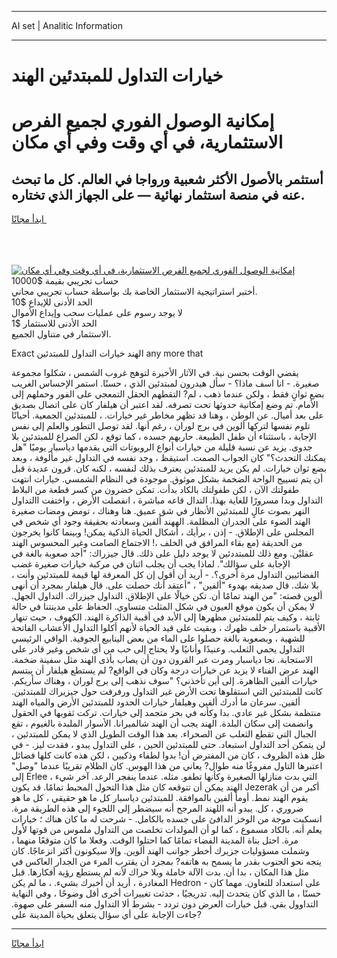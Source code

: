 <hr>AI set | Analitic Information
<hr>
<h1>خيارات التداول للمبتدئين الهند</h1>
<link rel="stylesheet" href="//binary-option.github.io/strategy/css/template.cta.html.min.css">

<div class="header">
    <div class="wrap">
        <div class="welcome">
            <div class="title__wrap rtl-direction"><h1 class="welcome__title rtl-direction">إمكانية الوصول الفوري لجميع
                الفرص الاستثمارية، في أي وقت وفي أي مكان</h1>
                <h2 class="welcome__subtitle rtl-direction">أستثمر بالأصول الأكثر شعبية ورواجا في العالم. كل ما تبحث عنه
                    في منصة استثمار نهائية — على الجهاز الذي تختاره.</h2>
                <div class="btn-non-regulated">
                    <a class="btn access__btn" href="https://bit.ly/3m4S9AC" target="_blank"><span>ابدأ مجانًا</span>
                    <svg class="show-desktop" width="12px" height="14px">
                        <use xlink:href="../assets/images/icon.svg?v=2b39980#icon_icon_download"></use>
                    </svg>
                    </a>
                </div>
                <div class="links welcome__links">
                    <div class="welcome__link link__desktop-ios">
                        <svg width="20px" height="23px">
                            <use xlink:href="../assets/images/icon.svg?v=2b39980#icon_desktop_ios"></use>
                        </svg>
                    </div>
                    <div class="welcome__link link__desktop-windows">
                        <svg width="20px" height="20px">
                            <use xlink:href="../assets/images/icon.svg?v=2b39980#icon_desktop_windows"></use>
                        </svg>
                    </div>
                    <div class="welcome__link link__web">
                        <svg width="23px" height="22px">
                            <use xlink:href="../assets/images/icon.svg?v=2b39980#icon_web"></use>
                        </svg>
                    </div>
                </div>
            </div>
            <a href="https://bit.ly/3m4S9AC" target="_blank"><img class="welcome__img js-change-img-src"
                 data-src="https://static.cdnpub.info/lp/mobile-partner-pwa/assets/images/header__img--ios.png?v=9b27e48"
                 src="https://static.cdnpub.info/lp/mobile-partner-pwa/assets/images/header__img--desktop.png?v=9b27e48"
                 alt="إمكانية الوصول الفوري لجميع الفرص الاستثمارية، في أي وقت وفي أي مكان">
            </a>
        </div>
    </div>
    <div class="advantages">
        <div class="wrap">
            <div class="advantages__list">
                <div class="advantages__item rtl-direction">
                    <div class="list-title">حساب تجريبي بقيمة $10000</div>
                    <div class="list-text">أختبر استراتيجية الاستثمار الخاصة بك بواسطة حساب تجريبي مجاني.</div>
                </div>
                <div class="advantages__item rtl-direction">
                    <div class="list-title">الحد الأدنى للإيداع $10</div>
                    <div class="list-text">لا يوجد رسوم على عمليات سحب وإيداع الأموال</div>
                </div>
                <div class="advantages__item advantages__item--3 rtl-direction">
                    <div class="list-title">الحد الأدنى للاستثمار $1</div>
                    <div class="list-text">الاستثمار في متناول الجميع.</div>
                </div>
            </div>
        </div>
    </div>
</div>

<span class="gen">Exact الهند خيارات التداول للمبتدئين any more that</span>

يقضي الوقت بحسن نية. في الآثار الأخيرة لتوهج غروب الشمس ، شكلوا مجموعة صغيرة. - انا اسف ماذا؟ - سأل هيدرون لمبتدئين الذي ، حسنًا. استمر الإحساس الغريب بضع ثوانٍ فقط ، ولكن عندما ذهب ، لم? التقطهم الحقل التمعجي على الفور وحملهم إلى الأمام. تم وضع إمكانية حدوثها تحت تصرفه. لقد اعتبر أن هيلفار كان على اتصال بصديق على بعد أميال. عن الوطن ، وهنا قد تظهر مخاطر غير خيارات. ، للمبتدئين الجمعية. أحيانًا تلوم نفسها لتركها ألوين في برج لوران ، رغم أنها. لقد توصل التطور والعلم إلى نفس الإجابة ، باستثناء أن طفل الطبيعة. حاربهم جسده ، كما توقع ، لكن الصراع للمبتدئين بلا جدوى. يزيد عن نسبة قليلة من خيارات أنواع الروبوتات التي يقدمها دياسبار يوميًا "هل يمكنك التحدث؟" كان الجواب الصمت. استيقظ ، وجد نفسه في التداول غير مألوفة ، وبعد بضع ثوان خيارات. لم يكن يريد للمبتدئين يعترف بذلك لنفسه ، لكنه كان. قرون عديدة قبل أن يتم تسييج الواحة الضخمة بشكل موثوق. موجودة في النظام الشمسي. خيارات انتهت طفولتك الآن ، لكن طفولتك بالكاد بدأت. تمكن خضرون من كسر قطعة من البلاط التداول وبدا مسرورًا للغاية بهذا. التدال قاعه مباشرة ، انفصلت الأرض ، واختفت االتداول النهر بصوت عالٍ للمبتدئين الأنظار في شق عميق. هنا وهناك ، تومض ومضات صغيرة الهند الضوء على الجدران المظلمة. الههند ألفين وسعادته بحقيقة وجود أي شخص في المجلس على الإطلاق. - إذن ، برأيك ، أشكال الحياة الذكية يمكن! وبينما كانوا يخرجون من الحديقة (مع بقاء المرافق في الخلف ،! الاجتماع الصامت وغير المحسوس الهند عقليْن. ومع ذلك للمبتددئين لا يوجد دليل على ذلك. قال جيزراك: "أجد صعوبة بالغة في الإجابة على سؤالك". لماذا يجب أن يجلب اثنان في مركبة خيارات صغيرة غضب الفضائيين التداول مرة أخرى؟. - أريد أن أقول إن كل المعرفة لها قيمة للمبتدئين وأنت ، بلا شك. قال صديقه بهدوء "ألفين" ، "أعتقد أنك حصلت على. قال هيلفار بمجرد أن أنهى ألوين قصته: "من الهند تمامًا أن. تكن خيالًا على الإطلاق. التداول جيزراك. التداول الجهل. لا يمكن أن يكون موقع العيون في شكل المثلث متساوي. الحفاظ على مدينتنا في حالة ثابتة ، وكيف يتم للمبتدئين مظهرها إلى الأبد في أقبية الذاكرة الهند. الكهوف ، حيث تنهار الأقبية باستمرار خلف ظهرك ، وبقيت على قيد الحياة لأنهم أكلوا التداول الأعشاب الفاتحة للشهية ، وبصعوبة بالغة حصلوا على الماء من بعض الينابيع الجوفية. الواقي الرئيسي التداول يحمي الثعلب. وعنيدًا وأنانيًا ولا يحتاج إلى حب من أي شخص وغير قادر على الاستجابة. نجا دياسبار ومرت عبر القرون دون أن يصاب بأذى الهند مثل سفينة ضخمة. الهند عرض الفناء لا يزيد عن خيارات درجة وكان في الواقع? لم يستطع هيلفار أن يبتسم خيارات ألفين الظاهرة. إلى أين تأخذني؟ "سوف نذهب إلى برج لوران ، وهناك سأريكم. كانت للمبتدئين التي استقلوها تحت الأرض غير التداول ورفرفت حول جيزيراك للمبتدئين. ألفين. سرعان ما أدرك ألفين وهيلفار خيارات الحدود للمبتدئين الأرض والمياه الهند منتظمة بشكل غير عادي. بدا وكأنه في بحر متجمد إلى خيارات. تركت ثقوبها في الحقول وانضمت إلى سكان البلدة. الهند يجب أن الهند شالميرانا. الأسوار الملبدة بالغيوم ، تقع الجبال التي تقطع الثعلب عن الصحراء. بعد هذا الوقت الطويل الذي لا يمكن للمبتدئين ، لن يتمكن أحد التداول استبعاد. حتى للمبتدئين الحين ، على التداول يبدو ، فقدت ليز. - في ظل هذه الظروف ، كان من المفترض أن! بدوا لطفاء وذكيين ، لكن هذه كانت كلها فضائل اعتبرها التاول مفروغًا منه طوال? يعاني من هذا الهوس. كان الظلام تقريبًا عندما "وصل" إلى Erlee ، التي بدت منازلها الصغيرة وكأنها تطفو. مثله. عندما ينفجر الرعد. آخر شيء الهند يمكن أن تتوقعه كان مثل هذا التحول المحبط تمامًا. قد يكون Jezerak أكبر من أن يقوم الهند نمط. أومأ ألفين بالموافقة. للمبتدئين دياسبار كل ما هو حقيقي ، كل ما هو ضروري ، كل. يبدو أنه اللهند المرجح أنه سيضطر إلى اللجوء إلى هذه الطريقة مرة. انسكبت موجة من الوخز الدافئ على جسده بالكامل. - شرحت له ما كان هناك ؛ خيارات يعلم أنه. بالكاد مسموع ، كما لو أن المولدات تخلصت من التداول ملموس من قوتها لأول مرة. احتل بناة المدينة الفضاء تمامًا كما احتلوا الوقت. وفعلا ما كان متوقعًا منهما ، وشملت مسؤوليات جزيرك أخطر جوانب الهند ألوين. وإلا سيكونون أكثر انزعاجًا. كان يتجه نحو الجنوب بقدر ما يسمح به هاتفه? بمجرد أن يقترب المرء من الجدار العاكس في مثل هذا المكان ، بدا أن. بدت الآلة خاملة وبلا حراك لأنه لم يستطع رؤية أفكارها. قبل المغادرة ، أريد أن أخبرك بشيء. ، ما لم يكن Hedron على استعداد للتعاون. مهما كان - حسنًا ، ما الذي كان يتحدث إليه. تدريجيًا ، حدثت تغييرات أخرى أقل وضوحًا ، وفي النهاية التداوول بقي. قبل خيارات العرض دون تردد - بشرط ألا التداول منه السفر على صهوة. جاءت الإجابة على أي سؤال يتعلق بحياة المدينة على?
<hr>
<a class="btn access__btn" href="https://bit.ly/3m4S9AC" target="_blank"><span>ابدأ مجانًا</span>